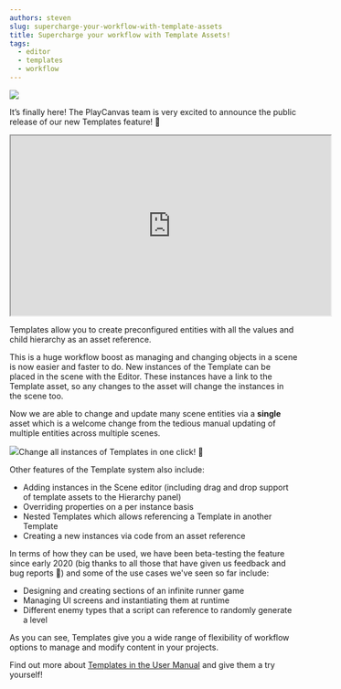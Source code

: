 ```yaml
---
authors: steven
slug: supercharge-your-workflow-with-template-assets
title: Supercharge your workflow with Template Assets!
tags:
  - editor
  - templates
  - workflow
---
```


![](/img/Templates-static-image.jpg)

It’s finally here! The PlayCanvas team is very excited to announce the public release of our new Templates feature! 🎉

<div className="iframe-container">
    <iframe loading="lazy" width="560" height="315" src="https://www.youtube.com/embed/2HV8Ib6wYRc" title="YouTube video player" allow="accelerometer; autoplay; clipboard-write; encrypted-media; gyroscope; picture-in-picture" allowfullscreen></iframe>
</div>

Templates allow you to create preconfigured entities with all the values and child hierarchy as an asset reference.

This is a huge workflow boost as managing and changing objects in a scene is now easier and faster to do. New instances of the Template can be placed in the scene with the Editor. These instances have a link to the Template asset, so any changes to the asset will change the instances in the scene too.

Now we are able to change and update many scene entities via a **single** asset which is a welcome change from the tedious manual updating of multiple entities across multiple scenes.

![](/img/Kapture-2020-09-16-at-18.32.13.gif)Change all instances of Templates in one click! 🚀

Other features of the Template system also include:

- Adding instances in the Scene editor (including drag and drop support of template assets to the Hierarchy panel)
- Overriding properties on a per instance basis
- Nested Templates which allows referencing a Template in another Template
- Creating a new instances via code from an asset reference

In terms of how they can be used, we have been beta-testing the feature since early 2020 (big thanks to all those that have given us feedback and bug reports 🙏) and some of the use cases we've seen so far include:

- Designing and creating sections of an infinite runner game
- Managing UI screens and instantiating them at runtime
- Different enemy types that a script can reference to randomly generate a level

As you can see, Templates give you a wide range of flexibility of workflow options to manage and modify content in your projects.

Find out more about [Templates in the User Manual](https://developer.playcanvas.com/user-manual/templates/) and give them a try yourself!
